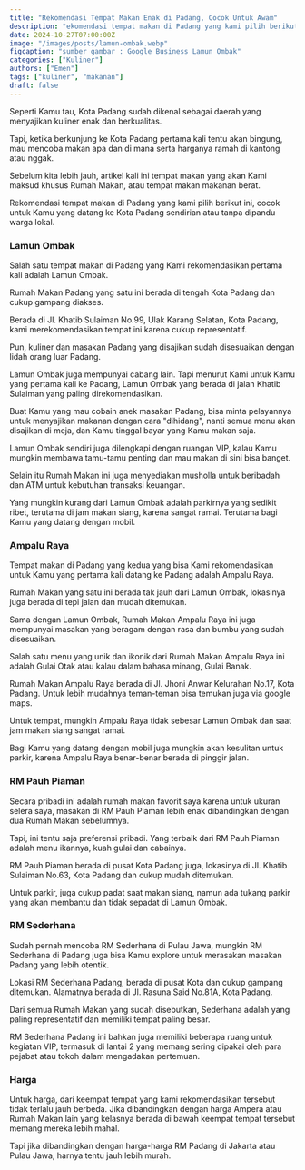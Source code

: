 ```yaml
---
title: "Rekomendasi Tempat Makan Enak di Padang, Cocok Untuk Awam"
description: "ekomendasi tempat makan di Padang yang kami pilih berikut ini, cocok untuk Kamu yang datang ke Kota Padang sendirian atau tanpa dipandu warga lokal."
date: 2024-10-27T07:00:00Z
image: "/images/posts/lamun-ombak.webp"
figcaption: "sumber gambar : Google Business Lamun Ombak"
categories: ["Kuliner"]
authors: ["Emen"]
tags: ["kuliner", "makanan"]
draft: false
---
```


Seperti Kamu tau, Kota Padang sudah dikenal sebagai daerah yang menyajikan kuliner enak dan berkualitas.

Tapi, ketika berkunjung ke Kota Padang pertama kali tentu akan bingung, mau mencoba makan apa dan di mana serta harganya ramah di kantong atau nggak.

Sebelum kita lebih jauh, artikel kali ini tempat makan yang akan Kami maksud khusus Rumah Makan, atau tempat makan makanan berat.

Rekomendasi tempat makan di Padang yang kami pilih berikut ini, cocok untuk Kamu yang datang ke Kota Padang sendirian atau tanpa dipandu warga lokal.

### Lamun Ombak

Salah satu tempat makan di Padang yang Kami rekomendasikan pertama kali adalah Lamun Ombak.

Rumah Makan Padang yang satu ini berada di tengah Kota Padang dan cukup gampang diakses.

Berada di Jl. Khatib Sulaiman No.99, Ulak Karang Selatan, Kota Padang, kami merekomendasikan tempat ini karena cukup representatif.

Pun, kuliner dan masakan Padang yang disajikan sudah disesuaikan dengan lidah orang luar Padang.

Lamun Ombak juga mempunyai cabang lain. Tapi menurut Kami untuk Kamu yang pertama kali ke Padang, Lamun Ombak yang berada di jalan Khatib Sulaiman yang paling direkomendasikan.

Buat Kamu yang mau cobain anek masakan Padang, bisa minta pelayannya untuk menyajikan makanan dengan cara "dihidang", nanti semua menu akan disajikan di meja, dan Kamu tinggal bayar yang Kamu makan saja.

Lamun Ombak sendiri juga dilengkapi dengan ruangan VIP, kalau Kamu mungkin membawa tamu-tamu penting dan mau makan di sini bisa banget.

Selain itu Rumah Makan ini juga menyediakan musholla untuk beribadah dan ATM untuk kebutuhan transaksi keuangan.

Yang mungkin kurang dari Lamun Ombak adalah parkirnya yang sedikit ribet, terutama di jam makan siang, karena sangat ramai. Terutama bagi Kamu yang datang dengan mobil.

### Ampalu Raya

Tempat makan di Padang yang kedua yang bisa Kami rekomendasikan untuk Kamu yang pertama kali datang ke Padang adalah Ampalu Raya.

Rumah Makan yang satu ini berada tak jauh dari Lamun Ombak, lokasinya juga berada di tepi jalan dan mudah ditemukan.

Sama dengan Lamun Ombak, Rumah Makan Ampalu Raya ini juga mempunyai masakan yang beragam dengan rasa dan bumbu yang sudah disesuaikan.

Salah satu menu yang unik dan ikonik dari Rumah Makan Ampalu Raya ini adalah Gulai Otak atau kalau dalam bahasa minang, Gulai Banak.

Rumah Makan Ampalu Raya berada di Jl. Jhoni Anwar Kelurahan No.17, Kota Padang. Untuk lebih mudahnya teman-teman bisa temukan juga via google maps.

Untuk tempat, mungkin Ampalu Raya tidak sebesar Lamun Ombak dan saat jam makan siang sangat ramai.

Bagi Kamu yang datang dengan mobil juga mungkin akan kesulitan untuk parkir, karena Ampalu Raya benar-benar berada di pinggir jalan.

### RM Pauh Piaman

Secara pribadi ini adalah rumah makan favorit saya karena untuk ukuran selera saya, masakan di RM Pauh Piaman lebih enak dibandingkan dengan dua Rumah Makan sebelumnya.

Tapi, ini tentu saja preferensi pribadi. Yang terbaik dari RM Pauh Piaman adalah menu ikannya, kuah gulai dan cabainya.

RM Pauh Piaman berada di pusat Kota Padang juga, lokasinya di Jl. Khatib Sulaiman No.63, Kota Padang dan cukup mudah ditemukan.

Untuk parkir, juga cukup padat saat makan siang, namun ada tukang parkir yang akan membantu dan tidak sepadat di Lamun Ombak.

### RM Sederhana

Sudah pernah mencoba RM Sederhana di Pulau Jawa, mungkin RM Sederhana di Padang juga bisa Kamu explore untuk merasakan masakan Padang yang lebih otentik.

Lokasi RM Sederhana Padang, berada di pusat Kota dan cukup gampang ditemukan. Alamatnya berada di Jl. Rasuna Said No.81A, Kota Padang.

Dari semua Rumah Makan yang sudah disebutkan, Sederhana adalah yang paling representatif dan memiliki tempat paling besar.

RM Sederhana Padang ini bahkan juga memiliki beberapa ruang untuk kegiatan VIP, termasuk di lantai 2 yang memang sering dipakai oleh para pejabat atau tokoh dalam mengadakan pertemuan.

### Harga

Untuk harga, dari keempat tempat yang kami rekomendasikan tersebut tidak terlalu jauh berbeda. Jika dibandingkan dengan harga Ampera atau Rumah Makan lain yang kelasnya berada di bawah keempat tempat tersebut memang mereka lebih mahal.

Tapi jika dibandingkan dengan harga-harga RM Padang di Jakarta atau Pulau Jawa, harnya tentu jauh lebih murah.
